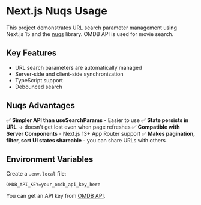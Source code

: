 # Next.js Nuqs Usage

This project demonstrates URL search parameter management using Next.js 15 and the [nuqs](https://nuqs.vercel.app/) library. OMDB API is used for movie search.

## Key Features

- URL search parameters are automatically managed
- Server-side and client-side synchronization
- TypeScript support
- Debounced search

## Nuqs Advantages

✅ **Simpler API than useSearchParams** - Easier to use
✅ **State persists in URL** → doesn't get lost even when page refreshes
✅ **Compatible with Server Components** - Next.js 13+ App Router support
✅ **Makes pagination, filter, sort UI states shareable** - you can share URLs with others

## Environment Variables

Create a `.env.local` file:

```env
OMDB_API_KEY=your_omdb_api_key_here
```

You can get an API key from [OMDB API](http://www.omdbapi.com/).
